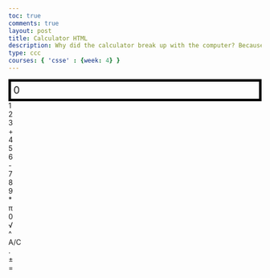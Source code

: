 ```yaml
---
toc: true
comments: true
layout: post
title: Calculator HTML
description: Why did the calculator break up with the computer? Because it couldn't handle its irrational behavior!
type: ccc
courses: { 'csse' : {week: 4} }
---
```


<style>
  .calculator-output {
    /* calulator output 
      top bar shows the results of the calculator;
      result to take up the entirety of the first row;
      span defines 4 columns and 1 row
    */
    grid-column: span 4;
    grid-row: span 1;
  
    padding: 0.25em;
    font-size: 20px;
    border: 5px solid black;
  
    display: flex;
    align-items: center;
  }
</style>

<!-- Add a container for the animation -->
<div id="animation">
  <div class="calculator-container">
      <!--result-->
      <div class="calculator-output" id="output">0</div>
      <!--row 1-->
      <div class="calculator-number">1</div>
      <div class="calculator-number">2</div>
      <div class="calculator-number">3</div>
      <div class="calculator-operation">+</div>
      <!--row 2-->
      <div class="calculator-number">4</div>
      <div class="calculator-number">5</div>
      <div class="calculator-number">6</div>
      <div class="calculator-operation">-</div>
      <!--row 3-->
      <div class="calculator-number">7</div>
      <div class="calculator-number">8</div>
      <div class="calculator-number">9</div>
      <div class="calculator-operation">*</div>
      <!--row 4-->
      <div class="calculator-number">π</div>
      <div class="calculator-number">0</div>
      <div class="calculator-operation">√</div>
      <div class="calculator-operation">^</div>
      <!--row 5-->
      <div class="calculator-clear">A/C</div>
      <div class="calculator-number">.</div>
      <div class="calculator-operation">±</div>
      <div class="calculator-equals">=</div>
  </div>
</div>
<!-- JavaScript (JS) implementation of the calculator. -->
<script>
  // initialize important variables to manage calculations
  var firstNumber = null;
  var operator = null;
  var nextReady = true;
  // build objects containing key elements
  const output = document.getElementById("output");
  const numbers = document.querySelectorAll(".calculator-number");
  const operations = document.querySelectorAll(".calculator-operation");
  const clear = document.querySelectorAll(".calculator-clear");
  const equals = document.querySelectorAll(".calculator-equals");
  // Number buttons listener
  numbers.forEach(button => {
    button.addEventListener("click", function() {
      number(button.textContent);
    });
  });
  // Number action
  function number(value) {
    if (value != "." && value != "π") {
      if (nextReady == true) {
       output.innerHTML = value;
        if (value != "0") {
         nextReady = false;
       }
     } else {
       output.innerHTML = output.innerHTML + value;
     }
   } else {
      if (value == "π") {
        output.innerHTML = Math.PI.toFixed(4); // Set π to 3.1415
        nextReady = true;
     } else {
        if (output.innerHTML.indexOf(".") == -1) {
          output.innerHTML = output.innerHTML + value;
         nextReady = false;
        }
      }
    }
  }
  // Operation buttons listener
  operations.forEach(button => {
    button.addEventListener("click", function() {
      operation(button.textContent);
    });
  });
  function operation(choice) {
  if (choice === "±") {
    // Toggle the sign without changing the operator or firstNumber
    output.innerHTML = (-parseFloat(output.innerHTML)).toString();
    return;
  }
  if (firstNumber == null) {
    firstNumber = parseFloat(output.innerHTML);
    nextReady = true;
    operator = choice;
    return;
  }
  firstNumber = calculate(firstNumber, parseFloat(output.innerHTML));
  operator = choice;
  output.innerHTML = firstNumber.toString();
  nextReady = true;
}
  // Calculator
  function calculate (first, second) { // function to calculate the result of the equation
      let result = 0;
      switch (operator) {
          case "+":
              result = first + second;
              break;
          case "-":
              result = first - second;
              break;
          case "*":
              result = first * second;
              break;
          case "/":
              result = first / second;
              break;
          case "^":
              result = first ** second;
              break;
          case "√":
              result = first ** (1/second);
              break;
          default: 
              break;
      }
      return result;
  }
  // Equals button listener
  equals.forEach(button => {
    button.addEventListener("click", function() {
      equal();
    });
  });
  // Equal action
  function equal () { // function used when the equals button is clicked; calculates equation and displays it
      firstNumber = calculate(firstNumber, parseFloat(output.innerHTML));
      output.innerHTML = firstNumber.toString();
      nextReady = true;
  }
  // Clear button listener
  clear.forEach(button => {
    button.addEventListener("click", function() {
      clearCalc();
    });
  });
  // A/C action
  function clearCalc () { // clears calculator
      firstNumber = null;
      output.innerHTML = "0";
      nextReady = true;
  }
</script>

<!-- 
Vanta animations just for fun, load JS onto the page
-->
<script src="{{site.baseurl}}/assets/js/three.r119.min.js"></script>
<script src="{{site.baseurl}}/assets/js/vanta.halo.min.js"></script>
<script src="{{site.baseurl}}/assets/js/vanta.birds.min.js"></script>
<script src="{{site.baseurl}}/assets/js/vanta.net.min.js"></script>
<script src="{{site.baseurl}}/assets/js/vanta.rings.min.js"></script>

<script>
// setup vanta scripts as functions
var vantaInstances = {
  halo: VANTA.HALO,
  birds: VANTA.BIRDS,
  net: VANTA.NET,
  rings: VANTA.RINGS
};

// obtain a random vanta function
var vantaInstance = vantaInstances[Object.keys(vantaInstances)[Math.floor(Math.random() * Object.keys(vantaInstances).length)]];

// run the animation
vantaInstance({
  el: "#animation",
  mouseControls: true,
  touchControls: true,
  gyroControls: false
});
</script>